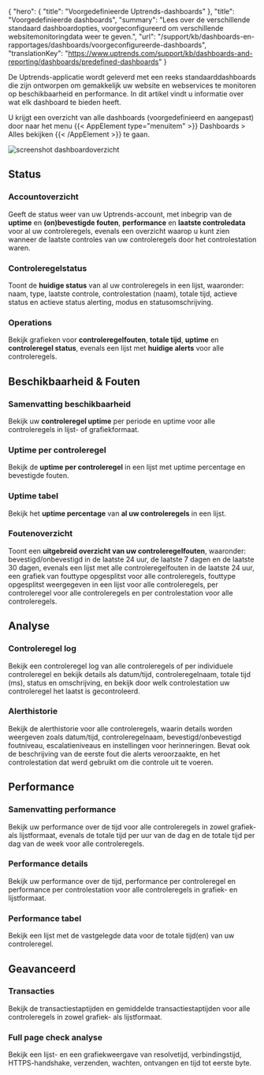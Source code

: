 {
  "hero": {
    "title": "Voorgedefinieerde Uptrends-dashboards"
  },
  "title": "Voorgedefinieerde dashboards",
  "summary": "Lees over de verschillende standaard dashboardopties, voorgeconfigureerd om verschillende websitemonitoringdata weer te geven.",
  "url": "/support/kb/dashboards-en-rapportages/dashboards/voorgeconfigureerde-dashboards",
  "translationKey": "https://www.uptrends.com/support/kb/dashboards-and-reporting/dashboards/predefined-dashboards"
}

De Uptrends-applicatie wordt geleverd met een reeks standaarddashboards die zijn ontworpen om gemakkelijk uw website en webservices te monitoren op beschikbaarheid en performance. In dit artikel vindt u informatie over wat elk dashboard te bieden heeft.

U krijgt een overzicht van alle dashboards (voorgedefinieerd en aangepast) door naar het menu {{< AppElement type="menuitem" >}} Dashboards > Alles bekijken {{< /AppElement >}} te gaan.

![screenshot dashboardoverzicht](/img/content/scr_dashboard-overview.min.png)

## Status

### Accountoverzicht

Geeft de status weer van uw Uptrends-account, met inbegrip van de **uptime** en **(on)bevestigde fouten**, **performance** en **laatste controledata** voor al uw controleregels, evenals een overzicht waarop u kunt zien wanneer de laatste controles van uw controleregels door het controlestation waren.

### Controleregelstatus

Toont de **huidige status** van al uw controleregels in een lijst, waaronder: naam, type, laatste controle, controlestation (naam), totale tijd, actieve status en actieve status alerting, modus en statusomschrijving.

### Operations

Bekijk grafieken voor **controleregelfouten**, **totale tijd**, **uptime** en **controleregel status**, evenals een lijst met **huidige alerts** voor alle controleregels.

## Beschikbaarheid & Fouten

### Samenvatting beschikbaarheid

Bekijk uw **controleregel uptime** per periode en uptime voor alle controleregels in lijst- of grafiekformaat.

### Uptime per controleregel

Bekijk de **uptime per controleregel** in een lijst met uptime percentage en bevestigde fouten.

### Uptime tabel

Bekijk het **uptime percentage** van **al uw controleregels** in een lijst.

### Foutenoverzicht

Toont een **uitgebreid overzicht van uw controleregelfouten**, waaronder: bevestigd/onbevestigd in de laatste 24 uur, de laatste 7 dagen en de laatste 30 dagen, evenals een lijst met alle controleregelfouten in de laatste 24 uur, een grafiek van fouttype opgesplitst voor alle controleregels, fouttype opgesplitst weergegeven in een lijst voor alle controleregels, per controleregel voor alle controleregels en per controlestation voor alle controleregels.

## Analyse

### Controleregel log

Bekijk een controleregel log van alle controleregels of per individuele controleregel en bekijk details als datum/tijd, controleregelnaam, totale tijd (ms), status en omschrijving, en bekijk door welk controlestation uw controleregel het laatst is gecontroleerd.

### Alerthistorie

Bekijk de alerthistorie voor alle controleregels, waarin details worden weergeven zoals datum/tijd, controleregelnaam, bevestigd/onbevestigd foutniveau, escalatieniveaus en instellingen voor herinneringen. Bevat ook de beschrijving van de eerste fout die alerts veroorzaakte, en het controlestation dat werd gebruikt om die controle uit te voeren.

## Performance

### Samenvatting performance

Bekijk uw performance over de tijd voor alle controleregels in zowel grafiek- als lijstformaat, evenals de totale tijd per uur van de dag en de totale tijd per dag van de week voor alle controleregels.

### Performance details

Bekijk uw performance over de tijd, performance per controleregel en performance per controlestation voor alle controleregels in grafiek- en lijstformaat.

### Performance tabel

Bekijk een lijst met de vastgelegde data voor de totale tijd(en) van uw controleregel.

## Geavanceerd

### Transacties

Bekijk de transactiestaptijden en gemiddelde transactiestaptijden voor alle controleregels in zowel grafiek- als lijstformaat.

### Full page check analyse

Bekijk een lijst- en een grafiekweergave van resolvetijd, verbindingstijd, HTTPS-handshake, verzenden, wachten, ontvangen en tijd tot eerste byte.
